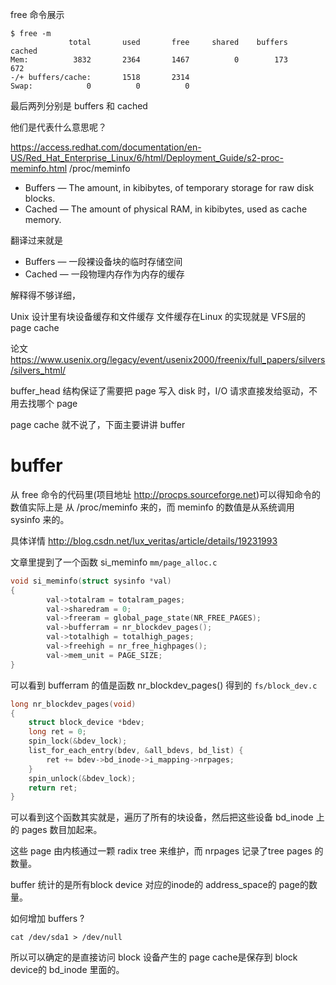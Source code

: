 free 命令展示
```
$ free -m
             total       used       free     shared    buffers     cached
Mem:          3832       2364       1467          0        173        672
-/+ buffers/cache:       1518       2314
Swap:            0          0          0
```
最后两列分别是 buffers 和 cached

他们是代表什么意思呢？

https://access.redhat.com/documentation/en-US/Red_Hat_Enterprise_Linux/6/html/Deployment_Guide/s2-proc-meminfo.html
/proc/meminfo

* Buffers — The amount, in kibibytes, of temporary storage for raw disk blocks.
* Cached — The amount of physical RAM, in kibibytes, used as cache memory.

翻译过来就是
* Buffers — 一段裸设备块的临时存储空间
* Cached — 一段物理内存作为内存的缓存

解释得不够详细，


Unix 设计里有块设备缓存和文件缓存
文件缓存在Linux 的实现就是 VFS层的 page cache

论文 https://www.usenix.org/legacy/event/usenix2000/freenix/full_papers/silvers/silvers_html/

buffer_head 结构保证了需要把 page 写入 disk 时，I/O 请求直接发给驱动，不用去找哪个 page

page cache 就不说了，下面主要讲讲 buffer

# buffer
从 free 命令的代码里(项目地址 http://procps.sourceforge.net)可以得知命令的数值实际上是
从 /proc/meminfo 来的，而 meminfo 的数值是从系统调用 sysinfo 来的。

具体详情 http://blog.csdn.net/lux_veritas/article/details/19231993

文章里提到了一个函数 si_meminfo `mm/page_alloc.c`

```c
void si_meminfo(struct sysinfo *val)  
{  
        val->totalram = totalram_pages;  
        val->sharedram = 0;  
        val->freeram = global_page_state(NR_FREE_PAGES);  
        val->bufferram = nr_blockdev_pages();  
        val->totalhigh = totalhigh_pages;  
        val->freehigh = nr_free_highpages();  
        val->mem_unit = PAGE_SIZE;  
} 
```
可以看到 bufferram 的值是函数 nr_blockdev_pages() 得到的 `fs/block_dev.c`
```c
long nr_blockdev_pages(void)
{
	struct block_device *bdev;
	long ret = 0;
	spin_lock(&bdev_lock);
	list_for_each_entry(bdev, &all_bdevs, bd_list) {
		ret += bdev->bd_inode->i_mapping->nrpages;
	}
	spin_unlock(&bdev_lock);
	return ret;
}
```
可以看到这个函数其实就是，遍历了所有的块设备，然后把这些设备 bd_inode 上的 pages 数目加起来。

这些 page 由内核通过一颗 radix tree 来维护，而 nrpages 记录了tree pages 的数量。

buffer 统计的是所有block device 对应的inode的 address_space的 page的数量。

如何增加 buffers ?
```
cat /dev/sda1 > /dev/null 
```

所以可以确定的是直接访问 block 设备产生的 page cache是保存到 block device的 bd_inode 里面的。


